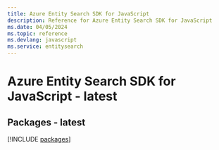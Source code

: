 ```yaml
---
title: Azure Entity Search SDK for JavaScript
description: Reference for Azure Entity Search SDK for JavaScript
ms.date: 04/05/2024
ms.topic: reference
ms.devlang: javascript
ms.service: entitysearch
---
```

# Azure Entity Search SDK for JavaScript - latest
## Packages - latest
[!INCLUDE [packages](entity-search-index.md)]